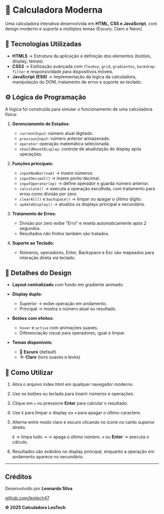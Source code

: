 # 📱 Calculadora Moderna

Uma calculadora interativa desenvolvida em **HTML, CSS e JavaScript**, com design moderno e suporte a múltiplos temas (Escuro, Claro e Neon).

## 🚀 Tecnologias Utilizadas

* **HTML5** → Estrutura da aplicação e definição dos elementos (botões, display, temas).
* **CSS3** → Estilização avançada com `flexbox`, `grid`, `gradientes`, `backdrop-filter` e responsividade para dispositivos móveis.
* **JavaScript (ES6)** → Implementação da lógica da calculadora, manipulação do DOM, tratamento de erros e suporte ao teclado.

## ⚙️ Lógica de Programação

A lógica foi construída para simular o funcionamento de uma calculadora física:

1. **Gerenciamento de Estados:**

   * `currentInput`: número atual digitado.
   * `previousInput`: número anterior armazenado.
   * `operator`: operação matemática selecionada.
   * `shouldResetDisplay`: controle de atualização do display após operações.

2. **Funções principais:**

   * `inputNumber(num)` → insere números.
   * `inputDecimal()` → insere ponto decimal.
   * `inputOperator(op)` → define operador e guarda número anterior.
   * `calculate()` → executa a operação escolhida, com tratamento para erros como divisão por zero.
   * `clearAll()` e `backspace()` → limpar ou apagar o último dígito.
   * `updateDisplay()` → atualiza os displays principal e secundário.

3. **Tratamento de Erros:**

   * Divisão por zero exibe "Erro" e reseta automaticamente após 2 segundos.
   * Resultados não finitos também são tratados.

4. **Suporte ao Teclado:**

   * Números, operadores, Enter, Backspace e Esc são mapeados para interação direta via teclado.

## 🎨 Detalhes do Design

* **Layout centralizado** com fundo em gradiente animado.
* **Display duplo:**

  * Superior → exibe operação em andamento.
  * Principal → mostra o número atual ou resultado.
* **Botões com efeitos:**

  * `hover` e `active` com animações suaves.
  * Diferenciação visual para operadores, igual e limpar.
* **Temas disponíveis:**

  * 🌙 **Escuro** (default)
  * ☀️ **Claro** (tons suaves e leves)

## 📖 Como Utilizar

1. Abra o arquivo index.html em qualquer navegador moderno.

2. Use os botões ou teclado para inserir números e operações.

3. Clique em `=` ou pressione **Enter** para calcular o resultado.

4. Use **`C`** para limpar o display ou **`⌫`** para apagar o último caractere.

6. Alterne entre modo claro e escuro clicando no ícone no canto superior direito.

   **`C`** → limpa tudo.
   **`⌫`** → apaga o último número.
   **`=`** ou **Enter** → executa o cálculo.
4. Resultados são exibidos no display principal, enquanto a operação em andamento aparece no secundário.

---
## Créditos

Desenvolvido por **Leonardo Silva**

[github.com/leotech47](https://github.com/leotech47)

**© 2025 Calculadora LeoTech**
